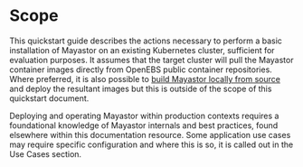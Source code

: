 # Scope

This quickstart guide describes the actions necessary to perform a basic installation of Mayastor on an existing Kubernetes cluster, sufficient for evaluation purposes. It assumes that the target cluster will pull the Mayastor container images directly from OpenEBS public container repositories. Where preferred, it is also possible to [build Mayastor locally from source](https://github.com/openebs/Mayastor/blob/develop/doc/build.md) and deploy the resultant images but this is outside of the scope of this quickstart document.

Deploying and operating Mayastor within production contexts requires a foundational knowledge of Mayastor internals and best practices, found elsewhere within this documentation resource. Some application use cases may require specific configuration and where this is so, it is called out in the Use Cases section.



